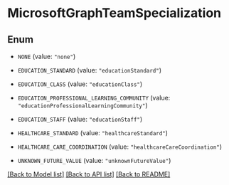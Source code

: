 # MicrosoftGraphTeamSpecialization

## Enum


* `NONE` (value: `"none"`)

* `EDUCATION_STANDARD` (value: `"educationStandard"`)

* `EDUCATION_CLASS` (value: `"educationClass"`)

* `EDUCATION_PROFESSIONAL_LEARNING_COMMUNITY` (value: `"educationProfessionalLearningCommunity"`)

* `EDUCATION_STAFF` (value: `"educationStaff"`)

* `HEALTHCARE_STANDARD` (value: `"healthcareStandard"`)

* `HEALTHCARE_CARE_COORDINATION` (value: `"healthcareCareCoordination"`)

* `UNKNOWN_FUTURE_VALUE` (value: `"unknownFutureValue"`)


[[Back to Model list]](../README.md#documentation-for-models) [[Back to API list]](../README.md#documentation-for-api-endpoints) [[Back to README]](../README.md)


